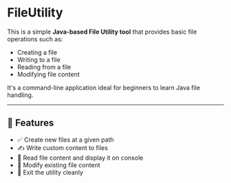 # FileUtility

This is a simple **Java-based File Utility tool** that provides basic file operations such as:

- Creating a file
- Writing to a file
- Reading from a file
- Modifying file content

It's a command-line application ideal for beginners to learn Java file handling.

---

## 🧰 Features

- ✅ Create new files at a given path
- ✍️ Write custom content to files
- 📖 Read file content and display it on console
- 🔁 Modify existing file content
- 🛑 Exit the utility cleanly

